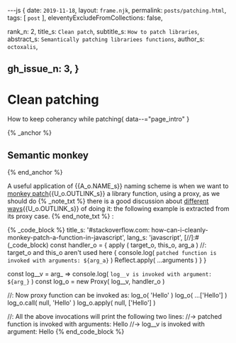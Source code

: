 ---js
{
  date:      `2019-11-18`,
  layout:    `frame.njk`,
  permalink: `posts/patching.html`,
  tags:      [ `post` ],
  eleventyExcludeFromCollections: false,

  rank_n:     2,
  title_s:    `Clean patch`,
  subtitle_s: `How to patch libraries`,
  abstract_s: `Semantically patching librariees functions`,
  author_s:   `octoxalis`,
  
  gh_issue_n: 3,
}
---
[comment]: # (======== Post ========)
# Clean patching

How to keep coherancy while patching{ data--="page_intro" }

{% _anchor %}
## Semantic monkey
{% end_anchor %}

<slot-slice>
<slot-css prism_css/>
<slot-css lib_prism/>
<slot-js prism_js/>

A useful application of {{A_o.NAME_s}} naming scheme is when we want to [monkey patch]{{U_o.OUTLINK_s}} a library function, using a proxy, as we should do
{% _note_txt %}
there is a good discussion about [different ways]{{U_o.OUTLINK_s}} of doing it: the following example is extracted from its proxy case.
{% end_note_txt %}
:


{% _code_block %}
    title_s: '#stackoverflow.com: how-can-i-cleanly-monkey-patch-a-function-in-javascript',
    lang_s: 'javascript',
[//]:#(_code_block)
const handler_o =
{
  apply ( target_o, this_o, arg_a )  //: target_o and this_o aren't used here
  {
    console.log( `patched function is invoked with arguments: ${arg_a}` )
    Reflect.apply( ...arguments )
  }
}

const log__v = arg_ =>  console.log( `log__v is invoked with argument: ${arg_}` )
const log_o = new Proxy( log__v, handler_o )

//: Now proxy function can be invoked as:
log_o( 'Hello' )
log_o( ...['Hello'] )
log_o.call( null, 'Hello' )
log_o.apply( null, ['Hello'] )

//: All the above invocations will print the following two lines:
//-> patched function is invoked with arguments: Hello
//-> log__v is invoked with argument: Hello
{% end_code_block %}

</slot-slice>

[comment]: # (======== Links ========)

[monkey patch]: https://www.audero.it/blog/2016/12/05/monkey-patching-javascript/
[different ways]: https://stackoverflow.com/questions/52945683/how-can-i-cleanly-monkey-patch-a-function-in-javascript/52945922#52945922
